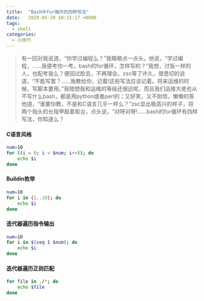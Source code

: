 ```yaml
---
title:  "Bash中for循环的四种写法"
date:   2020-05-20 10:15:17 +0800
tags:
  - shell
categories:
  - 小技巧
---
```


> 有一回对我说道，“你学过编程么？”我略略点一点头。他说，“学过编程，……我便考你一考。bash的for循环，怎样写的？”我想，讨饭一样的人，也配考我么？便回过脸去，不再理会。zsc等了许久，很恳切的说道，“不能写罢？……我教给你，记着!这些写法应该记着。将来运维的时候，写脚本要用。”我暗想我和运维的等级还很远呢，而且我们运维大佬也从不写什么bash，都是用python或者perl的；又好笑，又不耐烦，懒懒的答他道，“谁要你教，不是和C语言几乎一样么？”zsc显出极高兴的样子，将两个指头的长指甲敲着柜台，点头说，“对呀对呀!……bash的for循环有四样写法，你知道么？

#### C语言风格

```bash
num=10
for ((i = 0; i < $num; i++)); do
    echo $i
done
```

#### Buildin枚举

```bash
num=10
for i in {1..10}; do
    echo $i
done
```

#### 迭代器遍历指令输出

```bash
num=10
for i in $(seq 1 $num); do
    echo $i
done
```

#### 迭代器遍历正则匹配

```bash
for file in ./*; do
    echo $file
done
```
